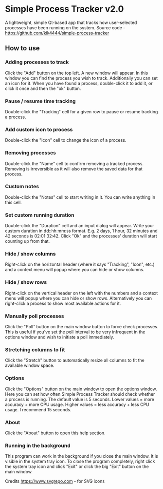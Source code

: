 # Simple Process Tracker v2.0

A lightweight, simple Qt-based app that tracks how user-selected processes have been running on the system.
Source code - https://github.com/kik4444/simple-process-tracker

## How to use

### Adding processes to track
Click the "Add" button on the top left. A new window will appear. In this window you can find the process you wish to track. Additionally you can set an icon for it. When you have found a process, double-click it to add it, or click it once and then the "ok" button.

### Pause / resume time tracking
Double-click the "Tracking" cell for a given row to pause or resume tracking a process.

### Add custom icon to process
Double-click the "Icon" cell to change the icon of a process.

### Removing processes
Double-click the "Name" cell to confirm removing a tracked process. Removing is irreversible as it will also remove the saved data for that process.

### Custom notes
Double-click the "Notes" cell to start writing in it. You can write anything in this cell.

### Set custom running duration
Double-click the "Duration" cell and an input dialog will appear. Write your custom duration in dd::hh:mm:ss format. E.g. 2 days, 1 hour, 32 minutes and 42 seconds is 02:01:32:42. Click "Ok" and the processes' duration will start counting up from that.

### Hide / show columns
Right-click on the horizontal header (where it says "Tracking", "Icon", etc.) and a context menu will popup where you can hide or show columns.

### Hide / show rows
Right-click on the vertical header on the left with the numbers and a context menu will popup where you can hide or show rows. Alternatively you can right-click a process to show most available actions for it.

### Manually poll processes
Click the "Poll" button on the main window button to force check processes. This is useful if you've set the poll interval to be very infrequent in the options window and wish to initiate a poll immediately.

### Stretching columns to fit
Click the "Stretch" button to automatically resize all columns to fit the available window space.

### Options
Click the "Options" button on the main window to open the options window. Here you can set how often Simple Process Tracker should check whether a process is running. The default value is 5 seconds. Lower values = more accuracy + more CPU usage. Higher values = less accuracy + less CPU usage. I recommend 15 seconds.

### About
Click the "About" button to open this help section.

### Running in the background
This program can work in the background if you close the main window. It is visible in the system tray icon. To close the program completely, right click the system tray icon and click "Exit" or click the big "Exit" button on the main window.

Credits
https://www.svgrepo.com - for SVG icons